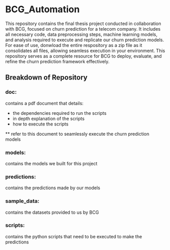 # BCG_Automation

This repository contains the final thesis project conducted in collaboration with BCG, focused on churn prediction for a telecom company. It includes all necessary code, data preprocessing steps, machine learning models, and analysis required to execute and replicate our churn prediction models. For ease of use, donwload the entire respository as a zip file as it consolidates all files, allowing seamless execution in your environment. This repository serves as a complete resource for BCG to deploy, evaluate, and refine the churn prediction framework effectively.

## Breakdown of Repository

### doc: 
contains a pdf document that details:
- the dependencies required to run the scripts
- in depth explanation of the scripts
- how to execute the scripts

** refer to this document to seamlessly execute the churn prediction models

### models:
contains the models we built for this project

### predictions:
contains the predictions made by our models

### sample_data:
contains the datasets provided to us by BCG

### scripts:
contains the python scripts that need to be executed to make the predictions
